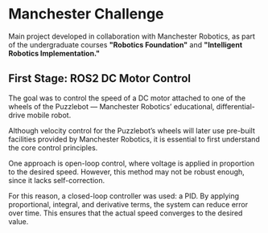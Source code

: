 # Manchester Challenge

Main project developed in collaboration with Manchester Robotics, as part of the undergraduate courses **"Robotics Foundation"** and **"Intelligent Robotics Implementation."**

## First Stage: ROS2 DC Motor Control

The goal was to control the speed of a DC motor attached to one of the wheels of the Puzzlebot — Manchester Robotics’ educational, differential-drive mobile robot.

Although velocity control for the Puzzlebot’s wheels will later use pre-built facilities provided by Manchester Robotics, it is essential to first understand the core control principles.

One approach is open-loop control, where voltage is applied in proportion to the desired speed. However, this method may not be robust enough, since it lacks self-correction.

For this reason, a closed-loop controller was used: a PID. By applying proportional, integral, and derivative terms, the system can reduce error over time. This ensures that the actual speed converges to the desired value.
